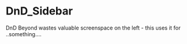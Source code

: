 # DnD_Sidebar
DnD Beyond wastes valuable screenspace on the left - this uses it for ..something....
